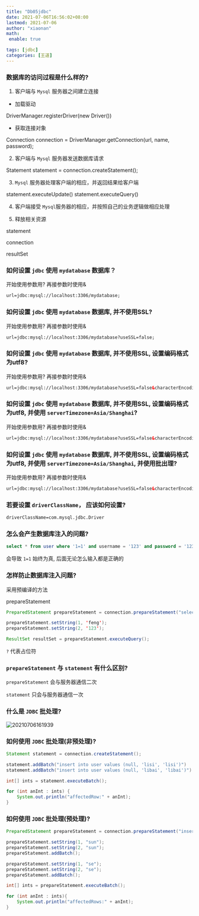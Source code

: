 ```yaml
---
title: "Db05jdbc"
date: 2021-07-06T16:56:02+08:00
lastmod: 2021-07-06
author: "xiaonan"
math:
 enable: true

tags: [jdbc]
categories: [王道]
---
```


### 数据库的访问过程是什么样的?

1. 客户端与 `Mysql` 服务器之间建立连接

- 加载驱动 

DriverManager.registerDriver(new Driver())

- 获取连接对象

Connection connection = DriverManager.getConnection(url, name, password);

2. 客户端与 `Mysql` 服务器发送数据库请求

Statement statement = connection.createStatement();

3. `Mysql` 服务器处理客户端的相应，并返回结果给客户端

statement.executeUpdate()
statement.executeQuery()

4. 客户端接受 `Mysql`服务器的相应，并按照自己的业务逻辑做相应处理

5. 释放相关资源

statement

connection

resultSet

### 如何设置 `jdbc` 使用 `mydatabase` 数据库？

开始使用参数用? 再接参数时使用&

```xml
url=jdbc:mysql://localhost:3306/mydatabase;
```

### 如何设置 `jdbc` 使用 `mydatabase` 数据库, 并不使用SSL?

开始使用参数用? 再接参数时使用&

```xml
url=jdbc:mysql://localhost:3306/mydatabase?useSSL=false;
```

### 如何设置 `jdbc` 使用 `mydatabase` 数据库, 并不使用SSL, 设置编码格式为utf8?

开始使用参数用? 再接参数时使用&

```xml
url=jdbc:mysql://localhost:3306/mydatabase?useSSL=false&characterEncoding=utf8;
```

### 如何设置 `jdbc` 使用 `mydatabase` 数据库, 并不使用SSL, 设置编码格式为utf8, 并使用 `serverTimezone=Asia/Shanghai`?

开始使用参数用? 再接参数时使用&

```xml
url=jdbc:mysql://localhost:3306/mydatabase?useSSL=false&characterEncoding=utf8&serverTimezone=Asia/Shanghai;
```

### 如何设置 `jdbc` 使用 `mydatabase` 数据库, 并不使用SSL, 设置编码格式为utf8, 并使用 `serverTimezone=Asia/Shanghai`, 并使用批出理?

开始使用参数用? 再接参数时使用&

```xml
url=jdbc:mysql://localhost:3306/mydatabase?useSSL=false&characterEncoding=utf8&serverTimezone=Asia/Shanghai&rewriteBatchedStatements=true;
```

### 若要设置 `driverClassName`， 应该如何设置?

```xml
driverClassName=com.mysql.jdbc.Driver
```

### 怎么会产生数据库注入的问题?

```sql
select * from user where '1=1' and username = '123' and password = '123';
```

会导致 `1=1` 始终为真, 后面无论怎么输入都是正确的

### 怎样防止数据库注入问题?

采用预编译的方法 

prepareStatement

```java
PreparedStatement prepareStatement = connection.prepareStatement("select * from user where username = ? and password = ?")

prepareStatement.setString(1, 'feng');
prepareStatement.setString(2, '123');

ResultSet resultSet = prepareStatement.executeQuery();
```

`?` 代表占位符

### `prepareStatement` 与 `statement` 有什么区别?

`prepareStatement` 会与服务器通信二次

`statement` 只会与服务器通信一次

### 什么是 `JDBC` 批处理?

![20210706161939](https://img.fengqigang.cn//img/20210706161939.png)

### 如何使用 `JDBC` 批处理(非预处理)?

```java
Statement statement = connection.createStatement();

statement.addBatch("insert into user values (null, 'lisi', 'lisi')")
statement.addBatch("insert into user values (null, 'libai', 'libai')")

int[] ints = statement.executeBatch();

for (int anInt : ints) {
	System.out.println("affectedRow:" + anInt);
}
```


### 如何使用 `JDBC` 批处理(预处理)?

```java
PreparedStatement prepareStatement = connection.prepareStatement("insert into user values (null, ?, ?)");

prepareStatement.setString(1, "sun");
prepareStatement.setString(2, "sun");
prepareStatement.addBatch();

prepareStatement.setString(1, "se");
prepareStatement.setString(2, "se");
prepareStatement.addBatch();

int[] ints = prepareStatement.executeBatch();

for (int anInt : ints){
	System.out.println("affectedRows:" + anInt);
}
```
